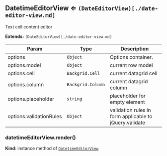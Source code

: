 <a name="module_DatetimeEditorView"></a>
## DatetimeEditorView ⇐ <code>(DateEditorView)[./date-editor-view.md]</code>
Text cell content editor

**Extends:** <code>(DateEditorView)[./date-editor-view.md]</code>  

| Param | Type | Description |
| --- | --- | --- |
| options | <code>Object</code> | Options container. |
| options.model | <code>Object</code> | current row model |
| options.cell | <code>Backgrid.Cell</code> | current datagrid cell |
| options.column | <code>Backgrid.Column</code> | current datagrid column |
| options.placeholder | <code>string</code> | placeholder for empty element |
| options.validationRules | <code>Object</code> | validation rules in form applicable to jQuery.validate |

<a name="module_DatetimeEditorView#render"></a>
### datetimeEditorView.render()
**Kind**: instance method of <code>[DatetimeEditorView](#module_DatetimeEditorView)</code>  
